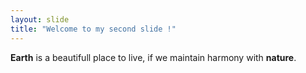 ```yaml
---
layout: slide
title: "Welcome to my second slide !"
---
```

__Earth__ is a beautifull place to live, if we maintain harmony with __nature__.
